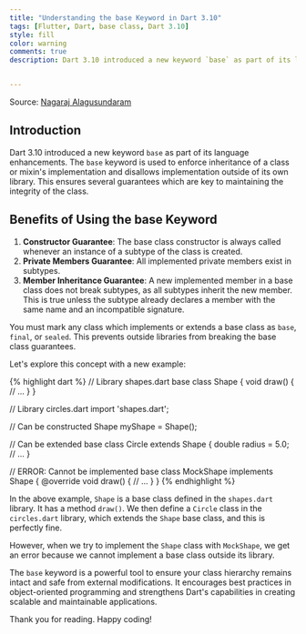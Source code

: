 ```yaml
---
title: "Understanding the base Keyword in Dart 3.10"
tags: [Flutter, Dart, base class, Dart 3.10]
style: fill
color: warning
comments: true
description: Dart 3.10 introduced a new keyword `base` as part of its language enhancements. 


---
```

Source: [Nagaraj Alagusundaram](https://www.nagaraj.com.au)

## Introduction

Dart 3.10 introduced a new keyword `base` as part of its language enhancements. The `base` keyword is used to enforce inheritance of a class or mixin's implementation and disallows implementation outside of its own library. This ensures several guarantees which are key to maintaining the integrity of the class.

## Benefits of Using the base Keyword

1. **Constructor Guarantee**: The base class constructor is always called whenever an instance of a subtype of the class is created.
2. **Private Members Guarantee**: All implemented private members exist in subtypes.
3. **Member Inheritance Guarantee**: A new implemented member in a base class does not break subtypes, as all subtypes inherit the new member. This is true unless the subtype already declares a member with the same name and an incompatible signature.

You must mark any class which implements or extends a base class as `base`, `final`, or `sealed`. This prevents outside libraries from breaking the base class guarantees.

Let's explore this concept with a new example:

{% highlight dart %}
// Library shapes.dart
base class Shape {
  void draw() {
    // ...
  }
}

// Library circles.dart
import 'shapes.dart';

// Can be constructed
Shape myShape = Shape();

// Can be extended
base class Circle extends Shape {
  double radius = 5.0;
  // ...
}

// ERROR: Cannot be implemented
base class MockShape implements Shape {
  @override
  void draw() {
    // ...
  }
}
{% endhighlight %}

In the above example, `Shape` is a base class defined in the `shapes.dart` library. It has a method `draw()`. We then define a `Circle` class in the `circles.dart` library, which extends the `Shape` base class, and this is perfectly fine.

However, when we try to implement the `Shape` class with `MockShape`, we get an error because we cannot implement a base class outside its library.

The `base` keyword is a powerful tool to ensure your class hierarchy remains intact and safe from external modifications. It encourages best practices in object-oriented programming and strengthens Dart's capabilities in creating scalable and maintainable applications.

Thank you for reading. Happy coding!

